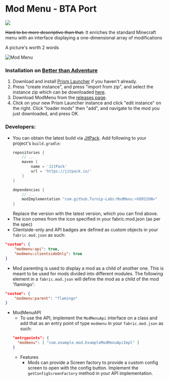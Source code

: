 # Mod Menu - BTA Port

[![](https://jitpack.io/v/Turnip-Labs/ModMenu.svg)](https://jitpack.io/#Turnip-Labs/ModMenu)

~~Hard to be more descriptive than that.~~ It enriches the standard Minecraft menu with an interface displaying a one-dimensional array of modifications

A picture's worth 2 words

![](https://i.imgur.com/BvJYJ1C.png "Mod Menu")

### Installation on [Better than Adventure](https://www.minecraftforum.net/forums/mapping-and-modding-java-edition/minecraft-mods/3106066-better-than-adventure-for-beta-1-7-3-timely)
1. Download and install [Prism Launcher](https://prismlauncher.org/download/) if you haven't already.
2. Press "create instance", and press "import from zip", and select the instance zip which can be downloaded [here](https://drive.google.com/file/d/1V6nHw_uErtckjTWjfbmX2_qebeTXLbQV/view?usp=sharing).
3. Download ModMenu from the [releases page](https://github.com/Turnip-Labs/ModMenu/releases).
4. Click on your new Prism Launcher instance and click "edit instance" on the right. Click "loader mods" then "add", and navigate to the mod you just downloaded, and press OK.

### Developers:
- You can obtain the latest build via [JitPack](https://jitpack.io/). Add following to your project's `build.gradle`:
  ```groovy
  repositories {
      // ...
      maven {
          name = 'JitPack'
          url = 'https://jitpack.io/'
      }
  }
  
  dependencies {
      // ...
      modImplementation "com.github.Turnip-Labs:ModMenu:<VERSION>"
  }
  ```
  Replace the version with the latest version, which you can find above.
- The icon comes from the icon specified in your fabric.mod.json (as per the spec)
- Clientside-only and API badges are defined as custom objects in your `fabric.mod.json` as such:
```json
"custom": {
    "modmenu:api": true,
    "modmenu:clientsideOnly": true
}
```
- Mod parenting is used to display a mod as a child of another one. This is meant to be used for mods divided into different modules. The following element in a `fabric.mod.json` will define the mod as a child of the mod 'flamingo':
```json
"custom": {
    "modmenu:parent": "flamingo"
}
```
- ModMenuAPI
    - To use the API, implement the `ModMenuApi` interface on a class and add that as an entry point of type `modmenu` in your `fabric.mod.json` as such:
  ```json
  "entrypoints": {
  	"modmenu": [ "com.example.mod.ExampleModMenuApiImpl" ]
  }
  ```
    - Features
        - Mods can provide a Screen factory to provide a custom config screen to open with the config button. Implement the `getConfigScreenFactory` method in your API implementation.
